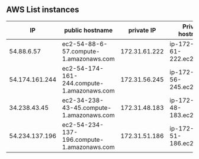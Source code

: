 ## **AWS List instances**

|IP |public hostname|private IP|Private hostname|
|---|---|---|---|
|54.88.6.57|ec2-54-88-6-57.compute-1.amazonaws.com|172.31.61.222|ip-172-31-61-222.ec2.internal|
|54.174.161.244|ec2-54-174-161-244.compute-1.amazonaws.com|172.31.56.245|ip-172-31-56-245.ec2.internal|
|34.238.43.45|ec2-34-238-43-45.compute-1.amazonaws.com|172.31.48.183|ip-172-31-48-183.ec2.interna|
|54.234.137.196|ec2-54-234-137-196.compute-1.amazonaws.com|172.31.51.186|ip-172-31-51-186.ec2.internal|